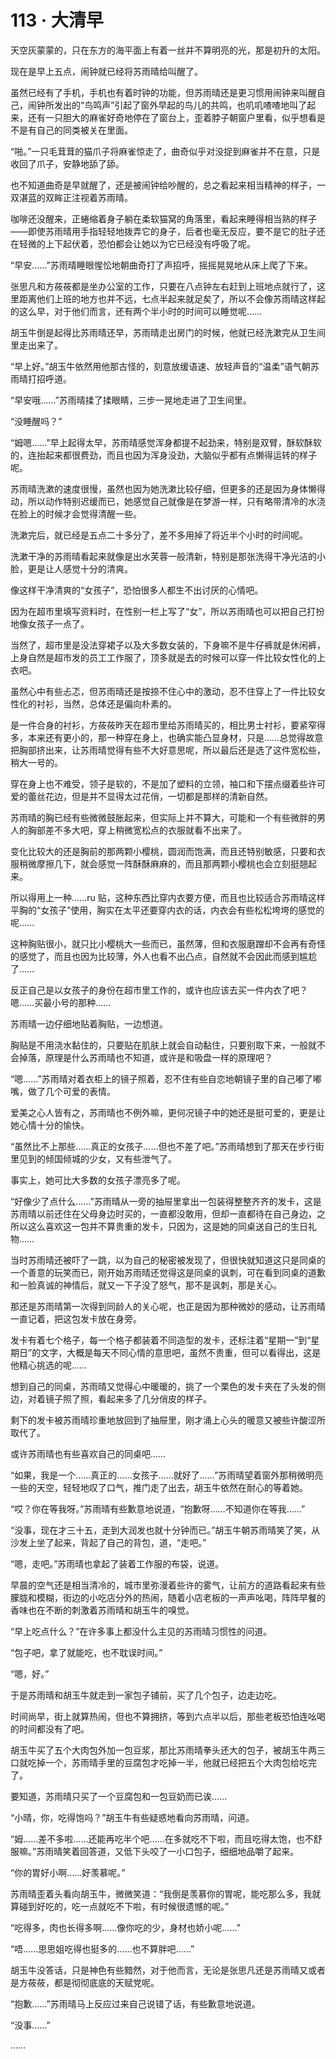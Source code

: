 # 113 · 大清早

天空灰蒙蒙的，只在东方的海平面上有着一丝并不算明亮的光，那是初升的太阳。

现在是早上五点，闹钟就已经将苏雨晴给叫醒了。

虽然已经有了手机，手机也有着时钟的功能，但苏雨晴还是更习惯用闹钟来叫醒自己，闹钟所发出的“鸟鸣声”引起了窗外早起的鸟儿的共鸣，也叽叽喳喳地叫了起来，还有一只胆大的麻雀好奇地停在了窗台上，歪着脖子朝窗户里看，似乎想看是不是有自己的同类被关在里面。

“啪。”一只毛茸茸的猫爪子将麻雀惊走了，曲奇似乎对没捉到麻雀并不在意，只是收回了爪子，安静地舔了舔。

也不知道曲奇是早就醒了，还是被闹钟给吵醒的，总之看起来相当精神的样子，一双湛蓝的双眸正注视着苏雨晴。

咖啡还没醒来，正蜷缩着身子躺在柔软猫窝的角落里，看起来睡得相当熟的样子——即使苏雨晴用手指轻轻地拨弄它的身子，后者也毫无反应，要不是它的肚子还在轻微的上下起伏着，恐怕都会让她以为它已经没有呼吸了呢。

“早安……”苏雨晴睡眼惺忪地朝曲奇打了声招呼，摇摇晃晃地从床上爬了下来。

张思凡和方莜莜都是坐办公室的工作，只要在八点钟左右赶到上班地点就行了，这里距离他们上班的地方也并不远，七点半起来就足矣了，所以不会像苏雨晴这样起的这么早，对于他们而言，还有两个半小时的时间可以睡觉呢……

胡玉牛倒是起得比苏雨晴还早，苏雨晴走出房门的时候，他就已经洗漱完从卫生间里走出来了。

“早上好。”胡玉牛依然用他那古怪的，刻意放缓语速、放轻声音的“温柔”语气朝苏雨晴打招呼道。

“早安哦……”苏雨晴揉了揉眼睛，三步一晃地走进了卫生间里。

“没睡醒吗？”

“姆嗯……”早上起得太早，苏雨晴感觉浑身都提不起劲来，特别是双臂，酥软酥软的，连抬起来都很费劲，而且也因为浑身没劲，大脑似乎都有点懒得运转的样子呢。

苏雨晴洗漱的速度很慢，虽然也因为她洗漱比较仔细，但更多的还是因为身体懒得动，所以动作特别迟缓而已，她感觉自己就像是在梦游一样，只有略带清冷的水浇在脸上的时候才会觉得清醒一些。

洗漱完后，就已经是五点二十多分了，差不多用掉了将近半个小时的时间呢。

洗漱干净的苏雨晴看起来就像是出水芙蓉一般清新，特别是那张洗得干净光洁的小脸，更是让人感觉十分的清爽。

像这样干净清爽的“女孩子”，恐怕很多人都生不出讨厌的心情吧。

因为在超市里填写资料时，在性别一栏上写了“女”，所以苏雨晴也可以把自己打扮地像女孩子一点了。

当然了，超市里是没法穿裙子以及大多数女装的，下身嘛不是牛仔裤就是休闲裤，上身自然是超市发的员工工作服了，顶多就是去的时候可以穿一件比较女性化的上衣吧。

虽然心中有些忐忑，但苏雨晴还是按捺不住心中的激动，忍不住穿上了一件比较女性化的衬衫，当然，总体还是偏向朴素的。

是一件合身的衬衫，方莜莜昨天在超市里给苏雨晴买的，相比男士衬衫，要紧窄得多，本来还有更小的，那一种穿在身上，也确实能凸显身材，只是……总觉得故意把胸部挤出来，让苏雨晴觉得有些不大好意思呢，所以最后还是选了这件宽松些，稍大一号的。

穿在身上也不难受，领子是软的，不是加了塑料的立领，袖口和下摆点缀着些许可爱的蕾丝花边，但是并不显得太过花俏，一切都是那样的清新自然。

苏雨晴的胸已经有些微微鼓胀起来，但实际上并不算大，可能和一个有些微胖的男人的胸部差不多大吧，穿上稍微宽松点的衣服就看不出来了。

变化比较大的还是胸前的那两颗小樱桃，圆润而饱满，而且还特别敏感，只要和衣服稍微摩擦几下，就会感觉一阵酥酥麻麻的，而且那两颗小樱桃也会立刻挺翘起来。

所以得用上一种……ru 贴，这种东西比穿内衣要方便，而且也比较适合苏雨晴这样平胸的“女孩子”使用，胸实在太平还要穿内衣的话，内衣会有些松松垮垮的感觉的呢……

这种胸贴很小，就只比小樱桃大一些而已，虽然薄，但和衣服磨蹭却不会再有奇怪的感觉了，而且也因为比较薄，外人也看不出凸点，自然就不会因此而感到尴尬了……

反正自己是以女孩子的身份在超市里工作的，或许也应该去买一件内衣了吧？嗯……买最小号的那种……

苏雨晴一边仔细地贴着胸贴，一边想道。

胸贴是不用浇水黏住的，只要贴在肌肤上就会自动黏住，只要别取下来，一般就不会掉落，原理是什么苏雨晴也不知道，或许是和吸盘一样的原理吧？

“嗯……”苏雨晴对着衣柜上的镜子照着，忍不住有些自恋地朝镜子里的自己嘟了嘟嘴，做了几个可爱的表情。

爱美之心人皆有之，苏雨晴也不例外嘛，更何况镜子中的她还是挺可爱的，更是让她心情十分的愉快。

“虽然比不上那些……真正的女孩子……但也不差了吧。”苏雨晴想到了那天在步行街里见到的倾国倾城的少女，又有些泄气了。

事实上，她可比大多数的女孩子漂亮多了呢。

“好像少了点什么……”苏雨晴从一旁的抽屉里拿出一包装得整整齐齐的发卡，这是苏雨晴以前还住在父母身边时买的，一直都没敢用，但却一直都待在自己身边，之所以这么喜欢这一包并不算贵重的发卡，只因为，这是她的同桌送自己的生日礼物……

当时苏雨晴还被吓了一跳，以为自己的秘密被发现了，但很快就知道这只是同桌的一个善意的玩笑而已，刚开始苏雨晴还觉得这是同桌的讽刺，可在看到同桌的道歉和一脸真诚的神情后，就又一下子没了怒气，那不是讽刺，那是关心。

那还是苏雨晴第一次得到同龄人的关心呢，也正是因为那种微妙的感动，让苏雨晴一直记着，把这包发卡放在身旁。

发卡有着七个格子，每一个格子都装着不同造型的发卡，还标注着“星期一”到“星期日”的文字，大概是每天不同心情的意思吧，虽然不贵重，但可以看得出，这是他精心挑选的呢……

想到自己的同桌，苏雨晴又觉得心中暖暖的，挑了一个栗色的发卡夹在了头发的侧边，对着镜子照了照，看起来多了几分俏皮的样子。

剩下的发卡被苏雨晴珍重地放回到了抽屉里，刚才涌上心头的暖意又被些许酸涩所取代了。

或许苏雨晴也有些喜欢自己的同桌吧……

“如果，我是一个……真正的……女孩子……就好了……”苏雨晴望着窗外那稍微明亮一些的天空，轻轻地叹了口气，推门走了出去，胡玉牛依然在耐心的等着她。

“哎？你在等我呀。”苏雨晴有些歉意地说道，“抱歉呀……不知道你在等我……”

“没事，现在才三十五，走到大润发也就十分钟而已。”胡玉牛朝苏雨晴笑了笑，从沙发上坐了起来，背起了自己的背包，道，“走吧。”

“嗯，走吧。”苏雨晴也拿起了装着工作服的布袋，说道。

早晨的空气还是相当清冷的，城市里弥漫着些许的雾气，让前方的道路看起来有些朦胧和模糊，街边的小吃店分外的热闹，随着小店老板的一声声吆喝，阵阵早餐的香味也在不断的刺激着苏雨晴和胡玉牛的嗅觉。

“早上吃点什么？”在许多事上都没什么主见的苏雨晴习惯性的问道。

“包子吧，拿了就能吃，也不耽误时间。”

“嗯，好。”

于是苏雨晴和胡玉牛就走到一家包子铺前，买了几个包子，边走边吃。

时间尚早，街上就算热闹，但也不算拥挤，等到六点半以后，那些老板恐怕连吆喝的时间都没有了吧。

胡玉牛买了五个大肉包外加一包豆浆，那比苏雨晴拳头还大的包子，被胡玉牛两三口就吃掉一个，苏雨晴手里的豆腐包才吃掉一半，他就已经把五个大肉包给吃完了。

要知道，苏雨晴只买了一个豆腐包和一包豆奶而已诶……

“小晴，你，吃得饱吗？”胡玉牛有些疑惑地看向苏雨晴，问道。

“姆……差不多啦……还能再吃半个吧……在多就吃不下啦，而且吃得太饱，也不舒服嘛。”苏雨晴笑着回答道，又低下头咬了一小口包子，细细地品嚼了起来。

“你的胃好小啊……好羡慕呢。”

苏雨晴歪着头看向胡玉牛，微微笑道：“我倒是羡慕你的胃呢，能吃那么多，我就算碰到好吃的，吃一点就吃不下啦，有时候很遗憾的呢。”

“吃得多，肉也长得多啊……像你吃的少，身材也娇小呢……”

“唔……思思姐吃得也挺多的……也不算胖吧……”

胡玉牛没答话，只是神色有些黯然，对于他而言，无论是张思凡还是苏雨晴又或者是方莜莜，都是彻彻底底的天赋党呢。

“抱歉……”苏雨晴马上反应过来自己说错了话，有些歉意地说道。

“没事……”

……
